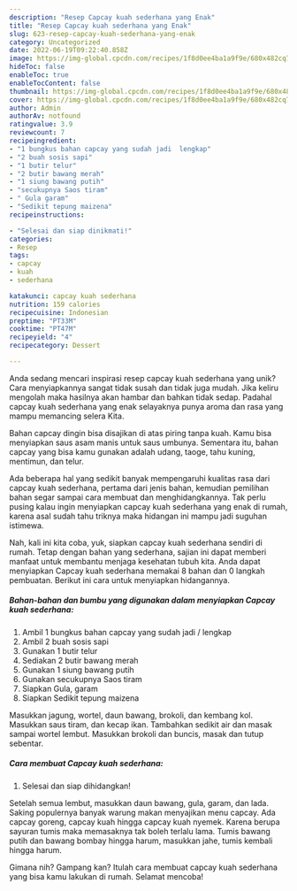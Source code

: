 ```yaml
---
description: "Resep Capcay kuah sederhana yang Enak"
title: "Resep Capcay kuah sederhana yang Enak"
slug: 623-resep-capcay-kuah-sederhana-yang-enak
category: Uncategorized
date: 2022-06-19T09:22:40.858Z
image: https://img-global.cpcdn.com/recipes/1f8d0ee4ba1a9f9e/680x482cq70/capcay-kuah-sederhana-foto-resep-utama.jpg
hideToc: false
enableToc: true
enableTocContent: false
thumbnail: https://img-global.cpcdn.com/recipes/1f8d0ee4ba1a9f9e/680x482cq70/capcay-kuah-sederhana-foto-resep-utama.jpg
cover: https://img-global.cpcdn.com/recipes/1f8d0ee4ba1a9f9e/680x482cq70/capcay-kuah-sederhana-foto-resep-utama.jpg
author: Admin
authorAv: notfound
ratingvalue: 3.9
reviewcount: 7
recipeingredient:
- "1 bungkus bahan capcay yang sudah jadi  lengkap"
- "2 buah sosis sapi"
- "1 butir telur"
- "2 butir bawang merah"
- "1 siung bawang putih"
- "secukupnya Saos tiram"
- " Gula garam"
- "Sedikit tepung maizena"
recipeinstructions:

- "Selesai dan siap dinikmati!"
categories:
- Resep
tags:
- capcay
- kuah
- sederhana

katakunci: capcay kuah sederhana 
nutrition: 159 calories
recipecuisine: Indonesian
preptime: "PT33M"
cooktime: "PT47M"
recipeyield: "4"
recipecategory: Dessert

---
```





Anda sedang mencari inspirasi resep capcay kuah sederhana yang unik? Cara menyiapkannya sangat tidak susah dan tidak juga mudah. Jika keliru mengolah maka hasilnya akan hambar dan bahkan tidak sedap. Padahal capcay kuah sederhana yang enak selayaknya punya aroma dan rasa yang mampu memancing selera Kita.





Bahan capcay dingin bisa disajikan di atas piring tanpa kuah. Kamu bisa menyiapkan saus asam manis untuk saus umbunya. Sementara itu, bahan capcay yang bisa kamu gunakan adalah udang, taoge, tahu kuning, mentimun, dan telur.

Ada beberapa hal yang sedikit banyak mempengaruhi kualitas rasa dari capcay kuah sederhana, pertama dari jenis bahan, kemudian pemilihan bahan segar sampai cara membuat dan menghidangkannya. Tak perlu pusing kalau ingin menyiapkan capcay kuah sederhana yang enak di rumah, karena asal sudah tahu triknya maka hidangan ini mampu jadi suguhan istimewa.






Nah, kali ini kita coba, yuk, siapkan capcay kuah sederhana sendiri di rumah. Tetap dengan bahan yang sederhana, sajian ini dapat memberi manfaat untuk membantu menjaga kesehatan tubuh kita. Anda dapat menyiapkan Capcay kuah sederhana memakai 8 bahan dan 0 langkah pembuatan. Berikut ini cara untuk menyiapkan hidangannya.

<!--inarticleads1-->

##### Bahan-bahan dan bumbu yang digunakan dalam menyiapkan Capcay kuah sederhana:

1. Ambil 1 bungkus bahan capcay yang sudah jadi / lengkap
1. Ambil 2 buah sosis sapi
1. Gunakan 1 butir telur
1. Sediakan 2 butir bawang merah
1. Gunakan 1 siung bawang putih
1. Gunakan secukupnya Saos tiram
1. Siapkan  Gula, garam
1. Siapkan Sedikit tepung maizena


Masukkan jagung, wortel, daun bawang, brokoli, dan kembang kol. Masukkan saus tiram, dan kecap ikan. Tambahkan sedikit air dan masak sampai wortel lembut. Masukkan brokoli dan buncis, masak dan tutup sebentar. 

<!--inarticleads2-->

##### Cara membuat Capcay kuah sederhana:


1. Selesai dan siap dihidangkan!

Setelah semua lembut, masukkan daun bawang, gula, garam, dan lada. Saking populernya banyak warung makan menyajikan menu capcay. Ada capcay goreng, capcay kuah hingga capcay kuah nyemek. Karena berupa sayuran tumis maka memasaknya tak boleh terlalu lama. Tumis bawang putih dan bawang bombay hingga harum, masukkan jahe, tumis kembali hingga harum. 

Gimana nih? Gampang kan? Itulah cara membuat capcay kuah sederhana yang bisa kamu lakukan di rumah. Selamat mencoba!
